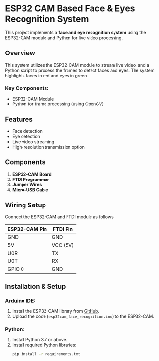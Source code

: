 # ESP32 CAM Based Face & Eyes Recognition System

This project implements a **face and eye recognition system** using the ESP32-CAM module and Python for live video processing.

## Overview

This system utilizes the ESP32-CAM module to stream live video, and a Python script to process the frames to detect faces and eyes. The system highlights faces in red and eyes in green.

### Key Components:
- ESP32-CAM Module
- Python for frame processing (using OpenCV)

## Features
- Face detection
- Eye detection
- Live video streaming
- High-resolution transmission option

## Components
1. **ESP32-CAM Board**
2. **FTDI Programmer**
3. **Jumper Wires**
4. **Micro-USB Cable**

## Wiring Setup
Connect the ESP32-CAM and FTDI module as follows:

| ESP32-CAM Pin | FTDI Pin  |
|---------------|-----------|
| GND           | GND       |
| 5V            | VCC (5V)  |
| U0R           | TX        |
| U0T           | RX        |
| GPIO 0        | GND       |

## Installation & Setup

### Arduino IDE:
1. Install the ESP32-CAM library from [GitHub](https://github.com/espressif/arduino-esp32).
2. Upload the code (`esp32cam_face_recognition.ino`) to the ESP32-CAM.

### Python:
1. Install Python 3.7 or above.
2. Install required Python libraries:
   ```bash
   pip install -r requirements.txt
